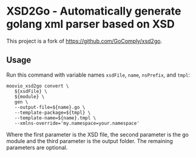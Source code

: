 # XSD2Go - Automatically generate golang xml parser based on XSD
This project is a fork of https://github.com/GoComply/xsd2go.

## Usage
Run this command with variable names `xsdFile`, `name`, `nsPrefix`, and `tmpl`:
```
moovio_xsd2go convert \
   ${xsdFile} \
   ${module} \
   gen \
   --output-file=${name}.go \
   --template-package=${tmpl} \
   --template-name=${name}.tmpl \
   --xmlns-override='my.namespace=your.namespace'
```
Where the first parameter is the XSD file, the second parameter is the go module and the third parameter is the output folder. The remaining parameters are optional.
